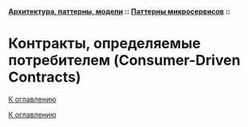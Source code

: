 **[Архитектура, паттерны, модели](../../README.md#patterns) ::** 
**[Паттерны микросервисов](../../README.md#patterns-microservices) ::**
# Контракты, определяемые потребителем (Consumer-Driven Contracts)

<!--

-->

[К оглавлению](../../README.md#patterns-microservices)



[К оглавлению](../../README.md#patterns-microservices)
